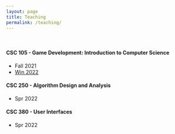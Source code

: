 ```yaml
---
layout: page
title: Teaching
permalink: /teaching/
---
```


<!-- <p class="message">
  Hey there! This page is included as an example. Feel free to customize it for your own use upon downloading. Carry on!
</p> -->

<br>

#### CSC 105 - Game Development: Introduction to Computer Science 
* Fall 2021 
* [Win 2022]()

#### CSC 250 - Algorithm Design and Analysis 
* Spr 2022

#### CSC 380 - User Interfaces 
* Spr 2022

<!-- * [Hyde](http://hyde.getpoole.com)
* [Lanyon](http://lanyon.getpoole.com)

Learn more and contribute on [GitHub](https://github.com/poole).

## Setup

Some fun facts about the setup of this project include:

* Built for [Jekyll](http://jekyllrb.com)
* Developed on GitHub and hosted for free on [GitHub Pages](https://pages.github.com)
* Coded with [Sublime Text 2](http://sublimetext.com), an amazing code editor
* Designed and developed while listening to music like [Blood Bros Trilogy](https://soundcloud.com/maddecent/sets/blood-bros-series)

Have questions or suggestions? Feel free to [open an issue on GitHub](https://github.com/poole/issues/new) or [ask me on Twitter](https://twitter.com/mdo).

Thanks for reading! -->
